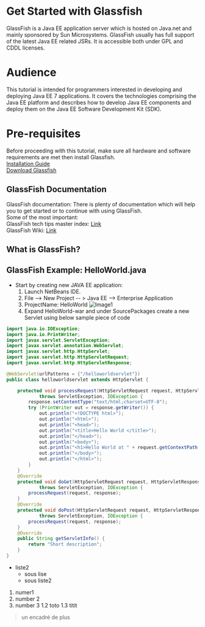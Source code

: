 # Get Started with Glassfish
GlassFish is a Java EE application server which is hosted on Java.net and mainly sponsored by Sun Microsystems. GlassFish usually has full support of the latest Java EE related JSRs. It is accessible both under GPL and CDDL licenses.

# Audience
This tutorial is intended for programmers interested in developing and deploying Java EE 7 applications. It covers the technologies comprising the Java EE platform and describes how to develop Java EE components and deploy them on the Java EE Software Development Kit (SDK).

# Pre-requisites
Before proceeding with this tutorial, make sure all hardware and software requirements are met then install Glassfish.    
[Installation Guide](https://docs.oracle.com/cd/E26576_01/doc.312/e24935/installing.htm#GSING00002)   
[Download Glassfish](https://javaee.github.io/glassfish/download)

## GlassFish Documentation
GlassFish documentation: There is plenty of documentation which will help you to get started or to continue with using GlassFish.<br />
Some of the most important:  
GlassFish tech tips master index:
 [Link](https://glassfish.dev.java.net/public/TipsandBlogs.html)  
GlassFish Wiki:
 [Link](http://wiki.glassfish.java.net/)
 
## What is GlassFish?

## GlassFish Example: HelloWorld.java
* Start by creating new JAVA EE application:
	1. Launch NetBeans IDE.
	2. File --> New Project -- > Java EE --> Enterprise Application
	3. ProjectName: HelloWorld
	![Image1](Glassfish/PIC1.png)
	4. Expand HelloWorld-war and under SourcePackages create a new Servlet using below sample piece of code
	
```java
import java.io.IOException;
import java.io.PrintWriter;
import javax.servlet.ServletException;
import javax.servlet.annotation.WebServlet;
import javax.servlet.http.HttpServlet;
import javax.servlet.http.HttpServletRequest;
import javax.servlet.http.HttpServletResponse;

@WebServlet(urlPatterns = {"/helloworldservlet"})
public class helloworldservlet extends HttpServlet {

    protected void processRequest(HttpServletRequest request, HttpServletResponse response)
            throws ServletException, IOException {
        response.setContentType("text/html;charset=UTF-8");
        try (PrintWriter out = response.getWriter()) {
            out.println("<!DOCTYPE html>");
            out.println("<html>");
            out.println("<head>");
            out.println("<title>Hello World </title>");            
            out.println("</head>");
            out.println("<body>");
            out.println("<h1>Hello World at " + request.getContextPath() + "</h1>");
            out.println("</body>");
            out.println("</html>");
        }
    } 
    @Override
    protected void doGet(HttpServletRequest request, HttpServletResponse response)
            throws ServletException, IOException {
        processRequest(request, response);
    }
    @Override
    protected void doPost(HttpServletRequest request, HttpServletResponse response)
            throws ServletException, IOException {
        processRequest(request, response);
    }
    @Override
    public String getServletInfo() {
        return "Short description";
    }
}
```
* liste2
  * sous lise
  * sous liste2
  
  
1. numer1
1. number 2
1. number 3
   1.2 toto
   1.3 titit
   
   


> un encadré
> de plus


